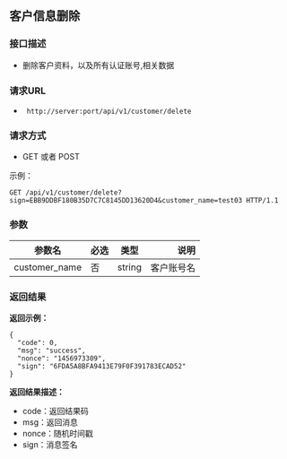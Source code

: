 ## 客户信息删除


### 接口描述

- 删除客户资料，以及所有认证账号,相关数据

### 请求URL

- ` http://server:port/api/v1/customer/delete `
      
### 请求方式

- GET 或者 POST 

示例：

    GET /api/v1/customer/delete?sign=EBB9DDBF180B35D7C7C8145DD13620D4&customer_name=test03 HTTP/1.1

### 参数

| 参数名 | 必选 | 类型 | 说明 |
|---|:---|:---:|---:|
| customer_name | 否 | string |客户账号名 |


### 返回结果

**返回示例：**

    {
      "code": 0,
      "msg": "success",
      "nonce": "1456973309",
      "sign": "6FDA5A8BFA9413E79F0F391783ECAD52"
    }

**返回结果描述：**

- code：返回结果码
- msg：返回消息
- nonce：随机时间戳
- sign：消息签名


